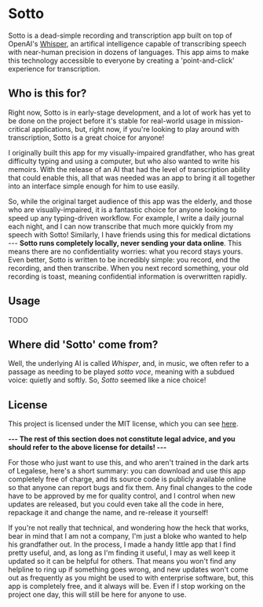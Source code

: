 # Sotto

Sotto is a dead-simple recording and transcription app built on top of OpenAI's [Whisper](https://github.com/openai/whisper), an artifical intelligence capable of transcribing speech with near-human precision in dozens of languages. This app aims to make this technology accessible to everyone by creating a 'point-and-click' experience for transcription.

## Who is this for?

Right now, Sotto is in early-stage development, and a lot of work has yet to be done on the project before it's stable for real-world usage in mission-critical applications, but, right now, if you're looking to play around with transcription, Sotto is a great choice for anyone!

I originally built this app for my visually-impaired grandfather, who has great difficulty typing and using a computer, but who also wanted to write his memoirs. With the release of an AI that had the level of transcription ability that could enable this, all that was needed was an app to bring it all together into an interface simple enough for him to use easily.

So, while the original target audience of this app was the elderly, and those who are visually-impaired, it is a fantastic choice for anyone looking to speed up any typing-driven workflow. For example, I write a daily journal each night, and I can now transcribe that much more quickly from my speech with Sotto! Similarly, I have friends using this for medical dictations --- **Sotto runs completely locally, never sending your data online**. This means there are no confidentiality worries: what you record stays yours. Even better, Sotto is written to be incredibly simple: you record, end the recording, and then transcribe. When you next record something, your old recording is toast, meaning confidential information is overwritten rapidly.

## Usage

TODO

## Where did 'Sotto' come from?

Well, the underlying AI is called *Whisper*, and, in music, we often refer to a passage as needing to be played *sotto voce*, meaning with a subdued voice: quietly and softly. So, *Sotto* seemed like a nice choice!

## License

This project is licensed under the MIT license, which you can see [here](https://github.com/arcitc-hen7/sotto/blob/main/LICENSE).

**--- The rest of this section does not constitute legal advice, and you should refer to the above license for details! ---**

For those who just want to use this, and who aren't trained in the dark arts of Legalese, here's a short summary: you can download and use this app completely free of charge, and its source code is publicly available online so that anyone can report bugs and fix them. Any final changes to the code have to be approved by me for quality control, and I control when new updates are released, but you could even take all the code in here, repackage it and change the name, and re-release it yourself!

If you're not really that technical, and wondering how the heck that works, bear in mind that I am not a company, I'm just a bloke who wanted to help his grandfather out. In the process, I made a handy little app that I find pretty useful, and, as long as I'm finding it useful, I may as well keep it updated so it can be helpful for others. That means you won't find any helpline to ring up if something goes wrong, and new updates won't come out as frequently as you might be used to with enterprise software, but, this app is completely free, and it always will be. Even if I stop working on the project one day, this will still be here for anyone to use.
